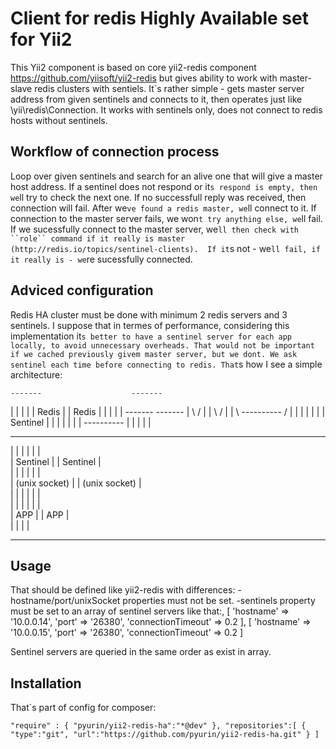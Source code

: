 Client for redis Highly Available set for Yii2
=============================================
This Yii2 component is based on core yii2-redis component https://github.com/yiisoft/yii2-redis but gives ability to work with master-slave redis clusters with sentiels. 
It`s rather simple - gets master server address from given sentinels and connects to it, then operates just like \yii\redis\Connection. 
It works with sentinels only, does not connect to redis hosts without sentinels.

Workflow of connection process
--------------------------------------------
Loop over given sentinels and search for an alive one that will give a master host address.
If a sentinel does not respond or it`s respond is empty, then we`ll try to check the next one.
If no successfull reply was received, then connection will fail.
After we`ve found a redis master, we`ll connect to it. 
If connection to the master server fails, we won`t try anything else, we`ll fail.
If we sucessfully connect to the master server, we`ll then check with ``role`` command if it really is master (http://redis.io/topics/sentinel-clients). 
If it`s not - we`ll fail, if it really is - we`re sucessfully connected.


Adviced configuration
---------------------------------------------
Redis HA cluster must be done with minimum 2 redis servers and 3 sentinels.
I suppose that in termes of performance, considering this implementation it`s better to have a sentinel server for each app locally, to avoid unnecessary overheads.
That would not be important if we cached previously givem master server, but we dont. We ask sentinel each time before connecting to redis.
That`s how I see a simple architecture:


    -------                    -------
   |       |                  |       |
   | Redis |                  | Redis |
   |       |                  |       |
    -------                    -------
       |    \                /  |
       |     \              /   |
       |      \ ---------- /    |
       |       |          |     |
       |       | Sentinel |     |
       |       |          |     |
       |        ----------      |
       |                        |
       |                        |
  -----------------        -----------------     
 |     |           |      |     |           |    
 |    Sentinel     |      |    Sentinel     |    
 |         |       |      |         |       |    
 |  (unix socket)  |      |  (unix socket)  |    
 |         |       |      |         |       |    
 |         |       |      |         |       |    
 |        APP      |      |        APP      |    
 |                 |      |                 |    
  -----------------        -----------------     
   
     

Usage
---------------------------------------------
That should be defined like yii2-redis with differences:
  -hostname/port/unixSocket properties must not be set.
  -sentinels property must be set to an array of sentinel servers like that:,
		[
				'hostname' => '10.0.0.14',
				'port' => '26380',
				'connectionTimeout' => 0.2
		],
		[
				'hostname' => '10.0.0.15',
				'port' => '26380',
				'connectionTimeout' => 0.2
		]
		
Sentinel servers are queried in the same order as exist in array.


Installation
---------------------------------------------
That`s part of config for composer:

``
  "require" : {
    "pyurin/yii2-redis-ha":"*@dev"
  },
  "repositories":[
  	{
  	 "type":"git",
  	 "url":"https://github.com/pyurin/yii2-redis-ha.git"
  	}
  ]
``